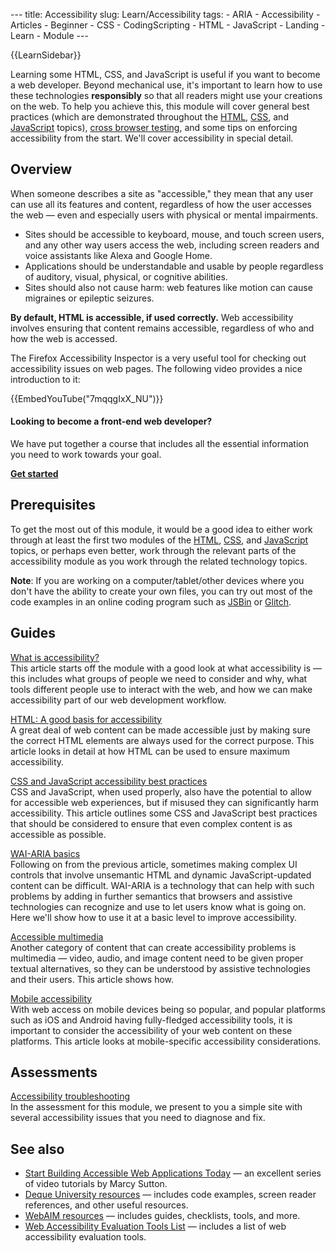 --- title: Accessibility slug: Learn/Accessibility tags: - ARIA - Accessibility - Articles - Beginner - CSS - CodingScripting - HTML - JavaScript - Landing - Learn - Module ---

{{LearnSidebar}}

Learning some HTML, CSS, and JavaScript is useful if you want to become a web developer. Beyond mechanical use, it's important to learn how to use these technologies **responsibly** so that all readers might use your creations on the web. To help you achieve this, this module will cover general best practices (which are demonstrated throughout the [HTML](/en-US/docs/Learn/HTML), [CSS](/en-US/docs/Learn/CSS), and [JavaScript](/en-US/docs/Learn/JavaScript) topics), [cross browser testing](/en-US/docs/Learn/Tools_and_testing/Cross_browser_testing), and some tips on enforcing accessibility from the start. We'll cover accessibility in special detail.

Overview
--------

When someone describes a site as "accessible," they mean that any user can use all its features and content, regardless of how the user accesses the web — even and especially users with physical or mental impairments.

-   Sites should be accessible to keyboard, mouse, and touch screen users, and any other way users access the web, including screen readers and voice assistants like Alexa and Google Home.
-   Applications should be understandable and usable by people regardless of auditory, visual, physical, or cognitive abilities.
-   Sites should also not cause harm: web features like motion can cause migraines or epileptic seizures.

**By default, HTML is accessible, if used correctly.** Web accessibility involves ensuring that content remains accessible, regardless of who and how the web is accessed.

The Firefox Accessibility Inspector is a very useful tool for checking out accessibility issues on web pages. The following video provides a nice introduction to it:

{{EmbedYouTube("7mqqgIxX\_NU")}}

#### Looking to become a front-end web developer?

We have put together a course that includes all the essential information you need to work towards your goal.

[**Get started**](/en-US/docs/Learn/Front-end_web_developer)

Prerequisites
-------------

To get the most out of this module, it would be a good idea to either work through at least the first two modules of the [HTML](/en-US/docs/Learn/HTML), [CSS](/en-US/docs/Learn/CSS), and [JavaScript](/en-US/docs/Learn/JavaScript) topics, or perhaps even better, work through the relevant parts of the accessibility module as you work through the related technology topics.

**Note**: If you are working on a computer/tablet/other devices where you don't have the ability to create your own files, you can try out most of the code examples in an online coding program such as [JSBin](https://jsbin.com/) or [Glitch](https://glitch.com/).

Guides
------

[What is accessibility?](/en-US/docs/Learn/Accessibility/What_is_accessibility)  
This article starts off the module with a good look at what accessibility is — this includes what groups of people we need to consider and why, what tools different people use to interact with the web, and how we can make accessibility part of our web development workflow.

[HTML: A good basis for accessibility](/en-US/docs/Learn/Accessibility/HTML)  
A great deal of web content can be made accessible just by making sure the correct HTML elements are always used for the correct purpose. This article looks in detail at how HTML can be used to ensure maximum accessibility.

[CSS and JavaScript accessibility best practices](/en-US/docs/Learn/Accessibility/CSS_and_JavaScript)  
CSS and JavaScript, when used properly, also have the potential to allow for accessible web experiences, but if misused they can significantly harm accessibility. This article outlines some CSS and JavaScript best practices that should be considered to ensure that even complex content is as accessible as possible.

[WAI-ARIA basics](/en-US/docs/Learn/Accessibility/WAI-ARIA_basics)  
Following on from the previous article, sometimes making complex UI controls that involve unsemantic HTML and dynamic JavaScript-updated content can be difficult. WAI-ARIA is a technology that can help with such problems by adding in further semantics that browsers and assistive technologies can recognize and use to let users know what is going on. Here we'll show how to use it at a basic level to improve accessibility.

[Accessible multimedia](/en-US/docs/Learn/Accessibility/Multimedia)  
Another category of content that can create accessibility problems is multimedia — video, audio, and image content need to be given proper textual alternatives, so they can be understood by assistive technologies and their users. This article shows how.

[Mobile accessibility](/en-US/docs/Learn/Accessibility/Mobile)  
With web access on mobile devices being so popular, and popular platforms such as iOS and Android having fully-fledged accessibility tools, it is important to consider the accessibility of your web content on these platforms. This article looks at mobile-specific accessibility considerations.

Assessments
-----------

[Accessibility troubleshooting](/en-US/docs/Learn/Accessibility/Accessibility_troubleshooting)  
In the assessment for this module, we present to you a simple site with several accessibility issues that you need to diagnose and fix.

See also
--------

-   [Start Building Accessible Web Applications Today](https://egghead.io/courses/start-building-accessible-web-applications-today) — an excellent series of video tutorials by Marcy Sutton.
-   [Deque University resources](https://dequeuniversity.com/resources/) — includes code examples, screen reader references, and other useful resources.
-   [WebAIM resources](https://webaim.org/resources/) — includes guides, checklists, tools, and more.
-   [Web Accessibility Evaluation Tools List](https://www.w3.org/WAI/ER/tools/) — includes a list of web accessibility evaluation tools.
